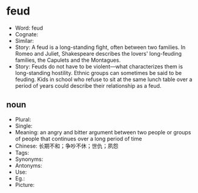 # feud

- Word: feud
- Cognate: 
- Similar: 
- Story: A feud is a long-standing fight, often between two families. In Romeo and Juliet, Shakespeare describes the lovers' long-feuding families, the Capulets and the Montagues.
- Story: Feuds do not have to be violent—what characterizes them is long-standing hostility. Ethnic groups can sometimes be said to be feuding. Kids in school who refuse to sit at the same lunch table over a period of years could describe their relationship as a feud.

## noun

- Plural: 
- Single: 
- Meaning: an angry and bitter argument between two people or groups of people that continues over a long period of time
- Chinese: 长期不和；争吵不休；世仇；夙怨
- Tags: 
- Synonyms: 
- Antonyms: 
- Use: 
- Eg.: 
- Picture: 

